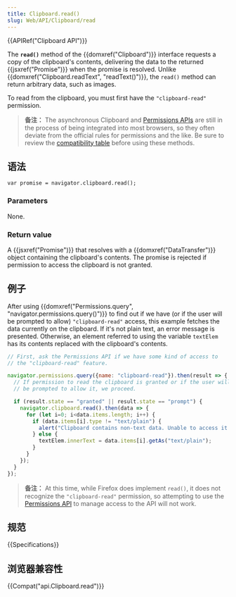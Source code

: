 ```yaml
---
title: Clipboard.read()
slug: Web/API/Clipboard/read
---
```


{{APIRef("Clipboard API")}}

The **`read()`** method of the {{domxref("Clipboard")}} interface requests a copy of the clipboard's contents, delivering the data to the returned {{jsxref("Promise")}} when the promise is resolved. Unlike {{domxref("Clipboard.readText", "readText()")}}, the `read()` method can return arbitrary data, such as images.

To read from the clipboard, you must first have the `"clipboard-read"` permission.

> **备注：** The asynchronous Clipboard and [Permissions APIs](/zh-CN/docs/Web/API/Permissions_API) are still in the process of being integrated into most browsers, so they often deviate from the official rules for permissions and the like. Be sure to review the [compatibility table](#浏览器兼容性) before using these methods.

## 语法

```plain
var promise = navigator.clipboard.read();
```

### Parameters

None.

### Return value

A {{jsxref("Promise")}} that resolves with a {{domxref("DataTransfer")}} object containing the clipboard's contents. The promise is rejected if permission to access the clipboard is not granted.

## 例子

After using {{domxref("Permissions.query", "navigator.permissions.query()")}} to find out if we have (or if the user will be prompted to allow) `"clipboard-read"` access, this example fetches the data currently on the clipboard. If it's not plain text, an error message is presented. Otherwise, an element referred to using the variable `textElem` has its contents replaced with the clipboard's contents.

```js
// First, ask the Permissions API if we have some kind of access to
// the "clipboard-read" feature.

navigator.permissions.query({name: "clipboard-read"}).then(result => {
  // If permission to read the clipboard is granted or if the user will
  // be prompted to allow it, we proceed.

  if (result.state == "granted" || result.state == "prompt") {
    navigator.clipboard.read().then(data => {
      for (let i=0; i<data.items.length; i++) {
        if (data.items[i].type != "text/plain") {
          alert("Clipboard contains non-text data. Unable to access it.");
        } else {
          textElem.innerText = data.items[i].getAs("text/plain");
        }
      }
    });
  }
});
```

> **备注：** At this time, while Firefox does implement `read()`, it does not recognize the `"clipboard-read"` permission, so attempting to use the [Permissions API](/zh-CN/docs/Web/API/Permissions_API) to manage access to the API will not work.

## 规范

{{Specifications}}

## 浏览器兼容性

{{Compat("api.Clipboard.read")}}
